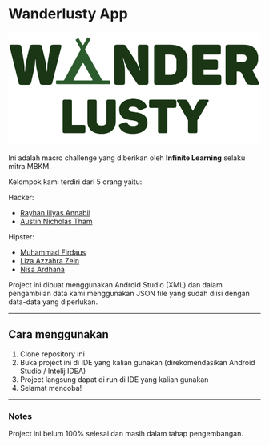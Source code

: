 # Wanderlusty App

![Wanderlusty_logo](https://github.com/ryhn7/Wanderlusty-xml-version/blob/master/app/src/main/res/drawable/wanderlusty_logo1.png?raw=true)

Ini adalah macro challenge yang diberikan oleh **Infinite Learning** selaku mitra MBKM.

Kelompok kami terdiri dari 5 orang yaitu:

Hacker:

- [Rayhan Illyas Annabil](https://github.com/ryhn7)
- [Austin Nicholas Tham](https://github.com/AustinNick)

Hipster:

- [Muhammad Firdaus](https://github.com/Firdaus55)
- [Liza Azzahra Zein](https://github.com/LizaZeynn21)
- [Nisa Ardhana](https://github.com/Nisa-ardhana2)

Project ini dibuat menggunakan Android Studio (XML) dan dalam pengambilan data kami menggunakan JSON file yang sudah diisi dengan data-data yang diperlukan.

---

## Cara menggunakan

1. Clone repository ini
2. Buka project ini di IDE yang kalian gunakan (direkomendasikan Android Studio / Intelij IDEA)
3. Project langsung dapat di run di IDE yang kalian gunakan
4. Selamat mencoba!

---

### **Notes**

Project ini belum 100% selesai dan masih dalam tahap pengembangan.
